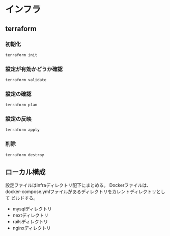 # インフラ

## terraform

### 初期化
``` bash
terraform init
```

### 設定が有効かどうか確認
``` bash
terraform validate
```

### 設定の確認
``` bash
terraform plan
```

### 設定の反映
``` bash
terraform apply
```

### 削除
``` bash
terraform destroy
```

## ローカル構成
設定ファイルはinfraディレクトリ配下にまとめる。
Dockerファイルは、docker-compose.ymlファイルがあるディレクトリをカレントディレクトリとして
ビルドする。

- mysqlディレクトリ
- nextディレクトリ
- railsディレクトリ
- nginxディレクトリ